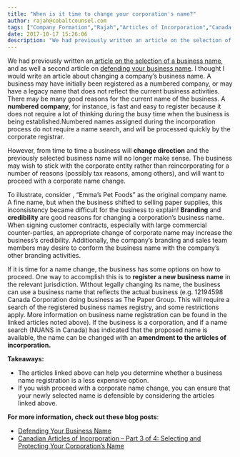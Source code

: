 ```yaml
---
title: "When is it time to change your corporation's name?"
author: rajah@cobaltcounsel.com
tags: ["Company Formation","Rajah","Articles of Incorporation","Canada (ON)","Canada (General)"]
date: 2017-10-17 15:26:06
description: "We had previously written an article on the selection of a business name, and as well a second article on defending your business name.  I thought I would write an article about changing a company’..."
---
```


 

We had previously written an[ article on the selection of a business name](https://blog.clausehound.com/canadian-articles-of-incorporation-part-3-of-8-selecting-and-protecting-your-corporations-name-2/), and as well a second article on [defending your business name](https://blog.clausehound.com/defending-your-business-name/).  I thought I would write an article about changing a company’s business name.  A business may have initially been registered as a numbered company, or may have a legacy name that does not reflect the current business activities. There may be  many good reasons for the current name of the business.  A **numbered company**, for instance, is fast and easy to register because it does not require a lot of thinking during the busy time when the business is being established.Numbered names assigned during the incorporation process do not require a name search, and will be processed quickly by the corporate registrar.  

However, from time to time a business will **change direction** and the previously selected business name will no longer make sense.  The business may wish to stick with the corporate entity rather than reincorporating for a number of reasons (possibly tax reasons, among others), and will want to proceed with a corporate name change.

To illustrate, consider , “Emma’s Pet Foods” as the original company name. A fine name, but when the business shifted to selling paper supplies, this inconsistency became difficult for the business to explain! **Branding** and **credibility** are good reasons for changing a corporation’s business name. When signing customer contracts, especially with large commercial counter-parties, an appropriate change of corporate name may increase the business’s credibility. Additionally,  the company’s branding and sales team members may desire to conform the business name with the company’s other branding activities.

If it is time for a name change, the business has some options on how to proceed. One way to accomplish this is to **register a new business name** in the relevant jurisdiction. Without legally changing its name, the business can use a business name that reflects the actual business (e.g. 12194598 Canada Corporation doing business as The Paper Group. This will require a search of the registered business names registry, and some restrictions apply. More information on business name registration can be found in the linked articles noted above).  If the business is a corporation,  and if a name search (NUANS in Canada) has indicated that the proposed name is available, the name can be changed with an **amendment to the articles of incorporation.**   

 

**Takeaways:**
- The articles linked above can help you determine whether a business name registration is a less expensive option.
- If you wish proceed with a corporate name change, you can ensure that your newly selected name is defensible by considering the articles linked above.


**For more information, check out these blog posts**:
- [Defending Your Business Name]( https://blog.clausehound.com/defending-your-business-name/)
- [Canadian Articles of Incorporation – Part 3 of 4: Selecting and Protecting Your Corporation’s Name]( https://blog.clausehound.com/canadian-articles-of-incorporation-part-3-of-8-selecting-and-protecting-your-corporations-name-2/)
